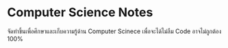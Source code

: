 # Computer Science Notes
จัดทําขึ้นเพื่อศึกษาและเก็บความรู้ด้าน Computer Scinece เพื่อจะได้ไม่ลืม
Code อาจไม่ถูกต้อง 100% 

